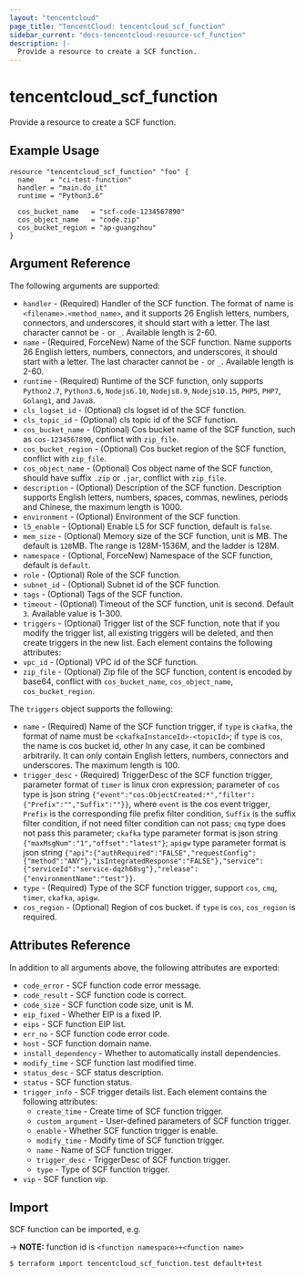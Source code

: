 ```yaml
---
layout: "tencentcloud"
page_title: "TencentCloud: tencentcloud_scf_function"
sidebar_current: "docs-tencentcloud-resource-scf_function"
description: |-
  Provide a resource to create a SCF function.
---
```


# tencentcloud_scf_function

Provide a resource to create a SCF function.

## Example Usage

```hcl
resource "tencentcloud_scf_function" "foo" {
  name    = "ci-test-function"
  handler = "main.do_it"
  runtime = "Python3.6"

  cos_bucket_name   = "scf-code-1234567890"
  cos_object_name   = "code.zip"
  cos_bucket_region = "ap-guangzhou"
}
```

## Argument Reference

The following arguments are supported:

* `handler` - (Required) Handler of the SCF function. The format of name is `<filename>.<method_name>`, and it supports 26 English letters, numbers, connectors, and underscores, it should start with a letter. The last character cannot be `-` or `_`. Available length is 2-60.
* `name` - (Required, ForceNew) Name of the SCF function. Name supports 26 English letters, numbers, connectors, and underscores, it should start with a letter. The last character cannot be `-` or `_`. Available length is 2-60.
* `runtime` - (Required) Runtime of the SCF function, only supports `Python2.7`, `Python3.6`, `Nodejs6.10`, `Nodejs8.9`, `Nodejs10.15`, `PHP5`, `PHP7`, `Golang1`, and `Java8`.
* `cls_logset_id` - (Optional) cls logset id of the SCF function.
* `cls_topic_id` - (Optional) cls topic id of the SCF function.
* `cos_bucket_name` - (Optional) Cos bucket name of the SCF function, such as `cos-1234567890`, conflict with `zip_file`.
* `cos_bucket_region` - (Optional) Cos bucket region of the SCF function, conflict with `zip_file`.
* `cos_object_name` - (Optional) Cos object name of the SCF function, should have suffix `.zip` or `.jar`, conflict with `zip_file`.
* `description` - (Optional) Description of the SCF function. Description supports English letters, numbers, spaces, commas, newlines, periods and Chinese, the maximum length is 1000.
* `environment` - (Optional) Environment of the SCF function.
* `l5_enable` - (Optional) Enable L5 for SCF function, default is `false`.
* `mem_size` - (Optional) Memory size of the SCF function, unit is MB. The default is `128`MB. The range is 128M-1536M, and the ladder is 128M.
* `namespace` - (Optional, ForceNew) Namespace of the SCF function, default is `default`.
* `role` - (Optional) Role of the SCF function.
* `subnet_id` - (Optional) Subnet id of the SCF function.
* `tags` - (Optional) Tags of the SCF function.
* `timeout` - (Optional) Timeout of the SCF function, unit is second. Default `3`. Available value is 1-300.
* `triggers` - (Optional) Trigger list of the SCF function, note that if you modify the trigger list, all existing triggers will be deleted, and then create triggers in the new list. Each element contains the following attributes:
* `vpc_id` - (Optional) VPC id of the SCF function.
* `zip_file` - (Optional) Zip file of the SCF function, content is encoded by base64, conflict with `cos_bucket_name`, `cos_object_name`, `cos_bucket_region`.

The `triggers` object supports the following:

* `name` - (Required) Name of the SCF function trigger, if `type` is `ckafka`, the format of name must be `<ckafkaInstanceId>-<topicId>`; if `type` is `cos`, the name is cos bucket id, other In any case, it can be combined arbitrarily. It can only contain English letters, numbers, connectors and underscores. The maximum length is 100.
* `trigger_desc` - (Required) TriggerDesc of the SCF function trigger, parameter format of `timer` is linux cron expression; parameter of `cos` type is json string `{"event":"cos:ObjectCreated:*","filter":{"Prefix":"","Suffix":""}}`, where `event` is the cos event trigger, `Prefix` is the corresponding file prefix filter condition, `Suffix` is the suffix filter condition, if not need filter condition can not pass; `cmq` type does not pass this parameter; `ckafka` type parameter format is json string `{"maxMsgNum":"1","offset":"latest"}`; `apigw` type parameter format is json string `{"api":{"authRequired":"FALSE","requestConfig":{"method":"ANY"},"isIntegratedResponse":"FALSE"},"service":{"serviceId":"service-dqzh68sg"},"release":{"environmentName":"test"}}`.
* `type` - (Required) Type of the SCF function trigger, support `cos`, `cmq`, `timer`, `ckafka`, `apigw`.
* `cos_region` - (Optional) Region of cos bucket. if `type` is `cos`, `cos_region` is required.

## Attributes Reference

In addition to all arguments above, the following attributes are exported:

* `code_error` - SCF function code error message.
* `code_result` - SCF function code is correct.
* `code_size` - SCF function code size, unit is M.
* `eip_fixed` - Whether EIP is a fixed IP.
* `eips` - SCF function EIP list.
* `err_no` - SCF function code error code.
* `host` - SCF function domain name.
* `install_dependency` - Whether to automatically install dependencies.
* `modify_time` - SCF function last modified time.
* `status_desc` - SCF status description.
* `status` - SCF function status.
* `trigger_info` - SCF trigger details list. Each element contains the following attributes:
  * `create_time` - Create time of SCF function trigger.
  * `custom_argument` - User-defined parameters of SCF function trigger.
  * `enable` - Whether SCF function trigger is enable.
  * `modify_time` - Modify time of SCF function trigger.
  * `name` - Name of SCF function trigger.
  * `trigger_desc` - TriggerDesc of SCF function trigger.
  * `type` - Type of SCF function trigger.
* `vip` - SCF function vip.


## Import

SCF function can be imported, e.g.

-> **NOTE:** function id is `<function namespace>+<function name>`

```
$ terraform import tencentcloud_scf_function.test default+test
```

